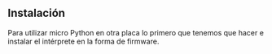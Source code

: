 ## Instalación

Para utilizar micro Python en otra placa lo primero que tenemos que hacer e instalar el intérprete en la forma de firmware.

